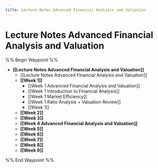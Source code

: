 ```yaml
---
title: Lecture Notes Advanced Financial Analysis and Valuation
---
```


# Lecture Notes Advanced Financial Analysis and Valuation

%% Begin Waypoint %%
- **[[Lecture Notes Advanced Financial Analysis and Valuation]]**
	- [[Lecture Notes Advanced Financial Analysis and Valuation]]
	- **[[Week 1]]**
		- [[Week 1 Advanced Financial Analysis and Valuation]]
		- [[Week 1 Introduction to Financial Analysis]]
		- [[Week 1 Market Efficiency]]
		- [[Week 1 Ratio Analysis + Valuation Review]]
		- [[Week 1]]
	- **[[Week 2]]**
	- **[[Week 3]]**
	- **[[Week 4 Advanced Financial Analysis and Valuation]]**
	- **[[Week 5]]**
	- **[[Week 6]]**
	- **[[Week 7]]**
	- **[[Week 8]]**
	- **[[Week 9]]**

%% End Waypoint %%